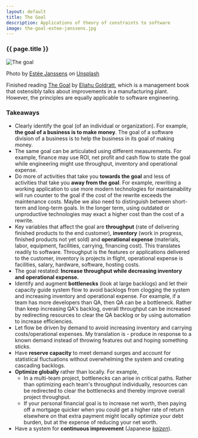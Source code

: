 ```yaml
---
layout: default
title: The Goal
description: Applications of theory of constraints to software
image: the-goal-estee-janssens.jpg
---
```

### {{ page.title }}

![The goal](../../../img/the-goal-estee-janssens.jpg)

<span class="credit">Photo by <a href="https://unsplash.com/@esteejanssens?utm_source=unsplash&amp;utm_medium=referral&amp;utm_content=creditCopyText">Estée Janssens</a> on <a href="https://unsplash.com/s/photos/the-goal?utm_source=unsplash&amp;utm_medium=referral&amp;utm_content=creditCopyText">Unsplash</a></span>

Finished reading [The Goal](https://www.amazon.com/Goal-Process-Ongoing-Improvement/dp/0884271951/ref=sr_1_1?crid=DAFEMRO5ALH0&dchild=1&keywords=the+goal&qid=1606981267&sprefix=the+goal%2Caps%2C216&sr=8-1) by [Eliahu Goldratt](https://en.wikipedia.org/wiki/Eliyahu_M._Goldratt), which is a management book that ostensibly talks about improvements in a manufacturing plant. However, the principles are equally applicable to software engineering.

### Takeaways
- Clearly identify the goal (of an individual or organization). For example, **the goal of a business is to make money**. The goal of a software division of a business is to help the business in its goal of making money.
- The same goal can be articulated using different measurements. For example, finance may use ROI, net profit and cash flow to state the goal while engineering might use throughput, inventory and operational expense.
- Do more of activities that take you **towards the goal** and less of activities that take you **away from the goal**. For example, rewriting a working application to use more modern technologies for maintainability will run counter to the goal if the cost of the rewrite exceeds the maintenance costs. Maybe we also need to distinguish between short-term and long-term goals. In the longer term, using outdated or unproductive technologies may exact a higher cost than the cost of a rewrite.   
- Key variables that affect the goal are **throughput** (rate of delivering finished products to the end customer), **inventory** (work in progress, finished products not yet sold) and **operational expense** (materials, labor, equipment, facilities, carrying, financing cost). This translates readily to software. Throughput is the features or applications delivered to the customer, inventory is projects in flight, operational expense is facilities, salary, hardware, software, hosting costs.
- The goal restated: **Increase throughput while decreasing inventory and operational expense.**
- Identify and augment **bottlenecks** (look at large backlogs) and let their capacity guide system flow to avoid backlogs from clogging the system and increasing inventory and operational expense. For example, if a team has more developers than QA, then QA can be a bottleneck. Rather than keep increasing QA's backlog, overall throughput can be increased by redirecting resources to clear the QA backlog or by using automation to increase efficiencies.
- Let flow be driven by demand to avoid increasing inventory and carrying costs/operational expenses. My translation is - produce in response to a known demand instead of throwing features out and hoping something sticks. 
- Have **reserve capacity** to meet demand surges and account for statistical fluctuations without overwhelming the system and creating cascading backlogs.
- **Optimize globally** rather than locally. For example, 
    - In a multi-team project, bottlenecks can arise in critical paths. Rather than optimizing each team's throughput individually, resources can be redirected to clear the bottlenecks and thereby improve overall project throughput. 
    - If your personal financial goal is to increase net worth, then paying off a mortgage quicker when you could get a higher rate of return elsewhere on that extra payment might locally optimize your debt burden, but at the expense of reducing your net worth.
- Have a system for **continuous improvement** (Japanese [*kaizen*](https://en.wikipedia.org/wiki/Kaizen)).
